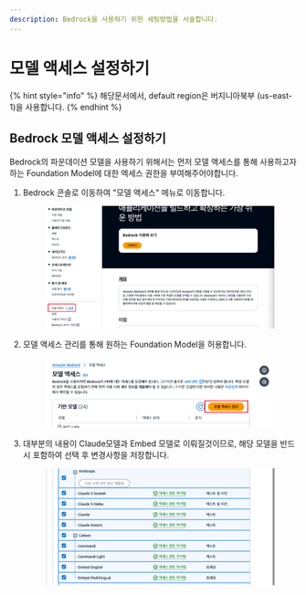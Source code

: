 ```yaml
---
description: Bedrock을 사용하기 위한 세팅방법을 서술합니다.
---
```


# 모델 액세스 설정하기



{% hint style="info" %}
해당문서에서, default region은 버지니아북부 (us-east-1)을 사용합니다.
{% endhint %}

## Bedrock 모델 액세스 설정하기

Bedrock의 파운데이션 모델을 사용하기 위해서는 먼저 모델 액세스를 통해 사용하고자하는 Foundation Model에 대한 엑세스 권한을 부여해주어야합니다.

1.  Bedrock 콘솔로 이동하여 "모델 액세스" 메뉴로 이동합니다.

    <figure><img src=".gitbook/assets/image (1).png" alt=""><figcaption></figcaption></figure>
2.  모델 액세스 관리를 통해 원하는 Foundation Model을 허용합니다.

    <figure><img src=".gitbook/assets/image (1) (1).png" alt=""><figcaption></figcaption></figure>
3.  대부분의 내용이 Claude모델과 Embed 모델로 이뤄질것이므로, 해당 모델을 반드시 포함하여 선택 후 변경사항을 저장합니다.

    <figure><img src=".gitbook/assets/image (2).png" alt=""><figcaption></figcaption></figure>
